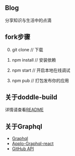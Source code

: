 ## Blog
分享知识与生活中的点滴

## fork步骤
0. git clone  // 下载

1. npm install // 安装依赖

2. npm start // 开启本地在线调试

3. npm pub // 打包发布你的应用
## 关于doddle-build
详情请查看[README][1]

## 关于Graphql
 - [Graphql][3]
 - [Applo-Graphql-react][2]
 - [GitHub API][4]  

[1]: https://www.npmjs.com/package/@doddle/doddle-build
[2]: https://www.apollographql.com/docs/react/
[3]: http://graphql.cn/learn/
[4]: https://developer.github.com/v4/explorer/
